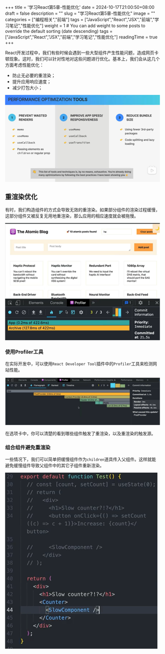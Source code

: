 +++
title = '学习React第5章-性能优化'
date = 2024-10-17T21:00:50+08:00
draft = false
description = ""
slug = "学习React第5章-性能优化"
image = ""
categories = ["编程相关","前端"]
tags = ["JavaScript","React","JSX","前端","学习笔记","性能优化"]
weight = 1       # You can add weight to some posts to override the default sorting (date descending)
tags = ["JavaScript","React","JSX","前端","学习笔记","性能优化"]
readingTime = true
+++

React开发过程中，我们有些时候会遇到一些大型组件产生性能问题，造成网页卡顿现象。这时，我们可以针对性地对这些问题进行优化。基本上，我们会从这几个方面考虑性能优化：

- 防止无必要的重渲染；
- 提升应用响应速度；
- 减少打包大小；

![性能优化及其工具](image.png)

## 重渲染优化

有时，我们构造组件的方式会导致无效的重渲染。如果部分组件的渲染过程缓慢，这部分组件又被反复无用地重渲染，那么应用的相应速度就会被拖慢。

![Archive组件拖慢了SearchBar](image-2.png)

### 使用Profiler工具

在实际开发中，可以使用`React Developer Tool`插件中的`Profiler`工具来检测网站性能。

![Profiler工具](image-1.png)

在选项卡中，你可以清楚的看到哪些组件触发了重渲染，以及重渲染的触发源。

### 组合组件避免重渲染

一些情况下，我们可以简单把缓慢组件作为`children`道具传入父组件。这样就能避免缓慢组件导致父组件中的其它子组件重新渲染。

![使用children](image-3.png)

